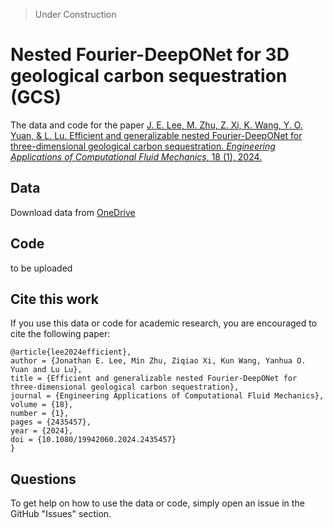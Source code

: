 > Under Construction

# Nested Fourier-DeepONet for 3D geological carbon sequestration (GCS)

The data and code for the paper [J. E. Lee, M. Zhu, Z. Xi, K. Wang, Y. O. Yuan, & L. Lu. Efficient and generalizable nested Fourier-DeepONet for three-dimensional geological carbon sequestration. *Engineering Applications of Computational Fluid Mechanics*, 18 (1), 2024.](https://doi.org/10.1080/19942060.2024.2435457)

## Data
Download data from [OneDrive](https://yaleedu-my.sharepoint.com/:f:/r/personal/lu_lu_yale_edu/Documents/datasets/2024_Lee?csf=1&web=1&e=Rk14Bn)

## Code
to be uploaded

## Cite this work

If you use this data or code for academic research, you are encouraged to cite the following paper:

```
@article{lee2024efficient},
author = {Jonathan E. Lee, Min Zhu, Ziqiao Xi, Kun Wang, Yanhua O. Yuan and Lu Lu},
title = {Efficient and generalizable nested Fourier-DeepONet for three-dimensional geological carbon sequestration},
journal = {Engineering Applications of Computational Fluid Mechanics},
volume = {18},
number = {1},
pages = {2435457},
year = {2024},
doi = {10.1080/19942060.2024.2435457}
}
```

## Questions

To get help on how to use the data or code, simply open an issue in the GitHub "Issues" section.
